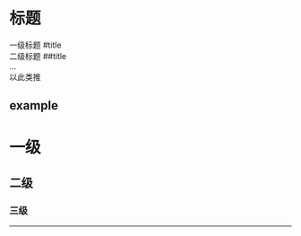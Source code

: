 # 标题
  一级标题 #title  
  二级标题 ##title  
  ...  
  以此类推  
    
## example
  # 一级
  ## 二级
  ### 三级
  ---
